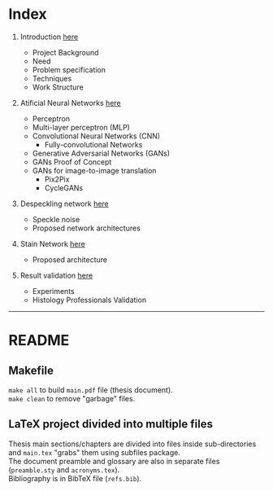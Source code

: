 # Index

1. Introduction [here](1-introduction/text.md)

	* Project Background
	* Need
	* Problem specification
	* Techniques
	* Work Structure

2. Atificial Neural Networks [here](2-theoric_background/text.md)

	* Perceptron
	* Multi-layer perceptron (MLP)
	* Convolutional Neural Networks (CNN)
		- Fully-convolutional Networks
	* Generative Adversarial Networks (GANs)
	* GANs Proof of Concept
	* GANs for image-to-image translation
		- Pix2Pix
		- CycleGANs

3. Despeckling network [here](3-methodology/text.md)

	* Speckle noise
	* Proposed network architectures

4. Stain Network [here](4-experiments_and_results/text.md)

	* Proposed architecture

5. Result validation [here](5-conclusions_and_future_development/text.md)

	* Experiments
	* Histology Professionals Validation

-----------------------------------------------

# README

## Makefile
`make all` to build `main.pdf` file (thesis document).  
`make clean` to remove "garbage" files.

## LaTeX project divided into multiple files
Thesis main sections/chapters are divided into files inside sub-directories and `main.tex` "grabs" them using subfiles package.  
The document preamble and glossary are also in separate files (`preamble.sty` and `acronyms.tex`).  
Bibliography is in BibTeX file (`refs.bib`).
